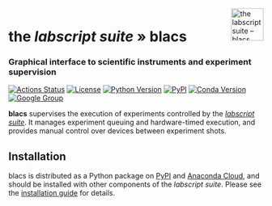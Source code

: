 <img src="https://raw.githubusercontent.com/labscript-suite/labscript-suite/master/art/blacs_32nx32n.svg" height="64" alt="the labscript suite – blacs" align="right">

# the _labscript suite_ » blacs

### Graphical interface to scientific instruments and experiment supervision

[![Actions Status](https://github.com/labscript-suite/blacs/workflows/Build%20and%20Release/badge.svg)](https://github.com/labscript-suite/blacs/actions)
[![License](https://img.shields.io/pypi/l/blacs.svg)](https://github.com/labscript-suite/blacs/raw/master/LICENSE.txt)
[![Python Version](https://img.shields.io/pypi/pyversions/blacs.svg)](https://python.org)
[![PyPI](https://img.shields.io/pypi/v/blacs.svg)](https://pypi.org/project/blacs)
[![Conda Version](https://img.shields.io/conda/v/labscript-suite/blacs)](https://anaconda.org/labscript-suite/blacs)
[![Google Group](https://img.shields.io/badge/Google%20Group-labscriptsuite-blue.svg)](https://groups.google.com/forum/#!forum/labscriptsuite)
<!--[![DOI](http://img.shields.io/badge/DOI-10.1063%2F1.4817213-0F79D0.svg)](https://doi.org/10.1063/1.4817213)-->


**blacs** supervises the execution of experiments controlled by the [*labscript suite*](https://github.com/labscript-suite/labscript-suite). It manages experiment queuing and hardware-timed execution, and provides manual control over devices between experiment shots.


## Installation

blacs is distributed as a Python package on [PyPI](https://pypi.org/user/labscript-suite) and [Anaconda Cloud](https://anaconda.org/labscript-suite), and should be installed with other components of the _labscript suite_. Please see the [installation guide](https://docs.labscriptsuite.org/en/latest/installation) for details.
